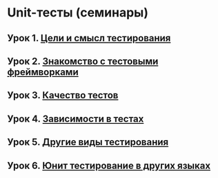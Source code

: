 # Unit-тесты (семинары)

## Урок 1. [Цели и смысл тестирования](./unit-tests-1-Условие-ДЗ/README.md)

## Урок 2. [Знакомство с тестовыми фреймворками](./unit-tests-2-Код-семинара/README.md)

## Урок 3. [Качество тестов](./unit-tests-3-Код-семинара/README.md)

## Урок 4. [Зависимости в тестах](./unit-tests-4-Код-семинара/README.md)

## Урок 5. [Другие виды тестирования](./unit-tests-5-Код-семинара/README.md)

## Урок 6. [Юнит тестирование в других языках](./pythonProject-main-Код-с-семинара/README.md)

